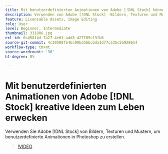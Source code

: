 ```yaml
---
title: Mit benutzerdefinierten Animationen von Adobe [!DNL Stock] können Sie Kreativität zum Leben erwecken.
description: Verwenden von Adobe [!DNL Stock] -Bildern, Texturen und Mustern für benutzerdefinierte Animationen in Photoshop
feature: Licensable Assets, Image Editing
role: User
level: Beginner, Intermediate
thumbnail: 331806.jpg
exl-id: 0c45814d-7a27-4e61-a4d8-427709c13fb6
source-git-commit: 4c30508fb4bc09bd36bcbda1d77c335c5b928614
workflow-type: tm+mt
source-wordcount: '38'
ht-degree: 0%

---
```


# Mit benutzerdefinierten Animationen von Adobe [!DNL Stock] kreative Ideen zum Leben erwecken

Verwenden Sie Adobe [!DNL Stock] von Bildern, Texturen und Mustern, um benutzerdefinierte Animationen in Photoshop zu erstellen.

>[!VIDEO](https://video.tv.adobe.com/v/331806?hidetitle=true)
